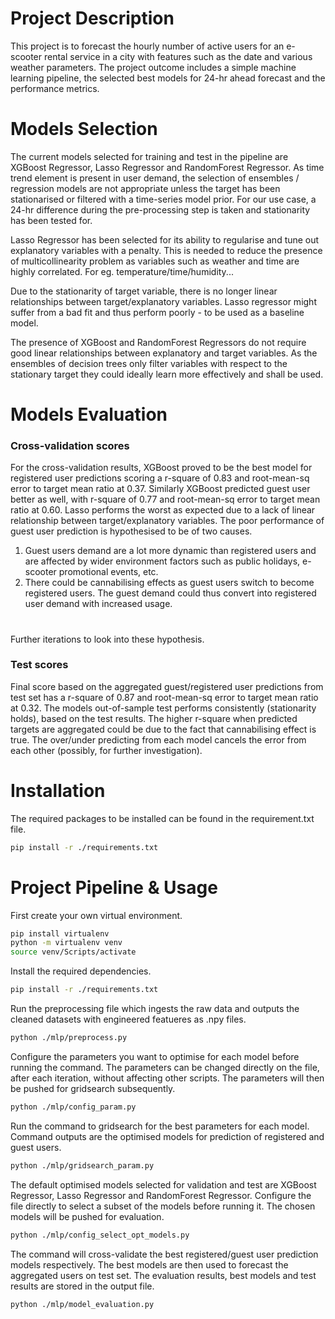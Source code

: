 # Project Description
This project is to forecast the hourly number of active users for an e-scooter rental service in a city with features such as the date and various weather parameters. The project outcome includes a simple machine learning pipeline, the selected best models for 24-hr ahead forecast and the performance metrics.

# Models Selection
The current models selected for training and test in the pipeline are XGBoost Regressor, Lasso Regressor and RandomForest Regressor. As time trend element is present in user demand, the selection of ensembles / regression models are not appropriate unless the target has been stationarised or filtered with a time-series model prior. For our use case, a 24-hr difference during the pre-processing step is taken and stationarity has been tested for.

Lasso Regressor has been selected for its ability to regularise and tune out explanatory variables with a penalty. This is needed to reduce the presence of multicollinearity problem as variables such as weather and time are highly correlated. For eg. temperature/time/humidity...

Due to the stationarity of target variable, there is no longer linear relationships between target/explanatory variables. Lasso regressor might suffer from a bad fit and thus perform poorly - to be used as a baseline model. 

The presence of XGBoost and RandomForest Regressors do not require good linear relationships between explanatory and target variables. As the ensembles of decision trees only filter variables with respect to the stationary target they could ideally learn more effectively and shall be used.

# Models Evaluation
### Cross-validation scores
For the cross-validation results, XGBoost proved to be the best model for registered user predictions scoring a r-square of 0.83 and root-mean-sq error to target mean ratio at 0.37. Similarly XGBoost predicted guest user better as well, with r-square of 0.77 and root-mean-sq error to target mean ratio at 0.60. Lasso performs the worst as expected due to a lack of linear relationship between target/explanatory variables.
The poor performance of guest user prediction is hypothesised to be of two causes. 
1) Guest users demand are a lot more dynamic than registered users and are affected by wider environment factors such as public holidays, e-scooter promotional events, etc. 
2) There could be cannabilising effects as guest users switch to become registered users. The guest demand could thus convert into registered user demand with increased usage.
#
Further iterations to look into these hypothesis.
### Test scores
Final score based on the aggregated guest/registered user predictions from test set has a r-square of 0.87 and root-mean-sq error to target mean ratio at 0.32. The models out-of-sample test performs consistently (stationarity holds), based on the test results. The higher r-square when predicted targets are aggregated could be due to the fact that cannabilising effect is true. The over/under predicting from each model cancels the error from each other (possibly, for further investigation).

# Installation
The required packages to be installed can be found in the requirement.txt file.
```sh
pip install -r ./requirements.txt
```

# Project Pipeline & Usage
First create your own virtual environment.
```sh
pip install virtualenv
python -m virtualenv venv
source venv/Scripts/activate
```
Install the required dependencies.
```sh
pip install -r ./requirements.txt
```
Run the preprocessing file which ingests the raw data and outputs the cleaned datasets with engineered featueres as .npy files.
```sh
python ./mlp/preprocess.py
```
Configure the parameters you want to optimise for each model before running the command. The parameters can be changed directly on the file, after each iteration, without affecting other scripts. The parameters will then be pushed for gridsearch subsequently.
```sh
python ./mlp/config_param.py
```
Run the command to gridsearch for the best parameters for each model. Command outputs are the optimised models for prediction of registered and guest users.
```sh
python ./mlp/gridsearch_param.py
```
The default optimised models selected for validation and test are XGBoost Regressor, Lasso Regressor and RandomForest Regressor. Configure the file directly to select a subset of the models before running it. The chosen models will be pushed for evaluation.
```sh
python ./mlp/config_select_opt_models.py
```
The command will cross-validate the best registered/guest user prediction models respectively. The best models are then used to forecast the aggregated users on test set. The evaluation results, best models and test results are stored in the output file.
```sh
python ./mlp/model_evaluation.py
```

